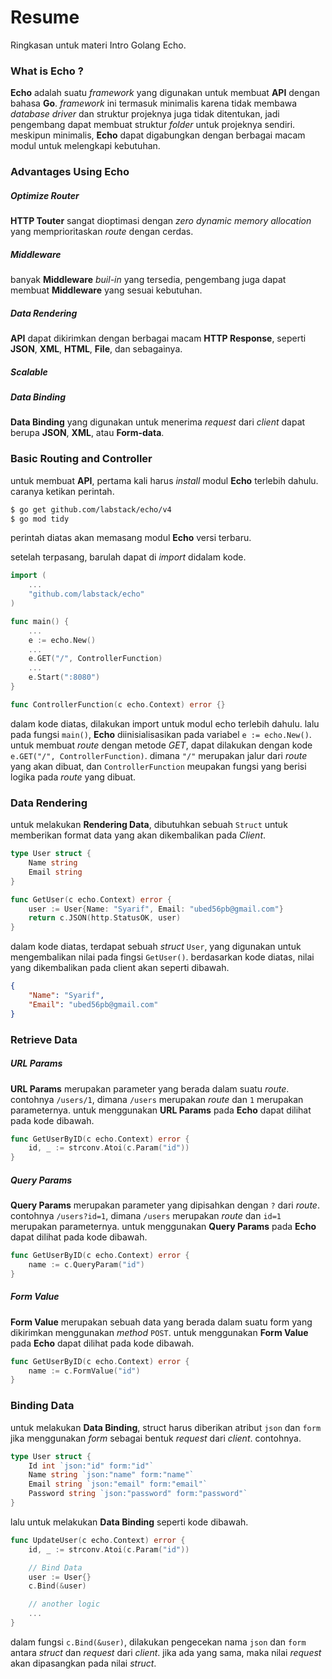 # Resume
Ringkasan untuk materi Intro Golang Echo.
	
### What is Echo ?
**Echo** adalah suatu *framework* yang digunakan untuk membuat **API** dengan bahasa **Go**. *framework* ini termasuk minimalis karena tidak membawa *database driver* dan struktur projeknya juga tidak ditentukan, jadi pengembang dapat membuat struktur *folder* untuk projeknya sendiri. meskipun minimalis, **Echo** dapat digabungkan dengan berbagai macam modul untuk melengkapi kebutuhan.

### Advantages Using Echo
##### Optimize Router
**HTTP Touter** sangat dioptimasi dengan *zero dynamic memory allocation* yang memprioritaskan *route* dengan cerdas.
##### Middleware
banyak **Middleware** *buil-in* yang tersedia, pengembang juga dapat membuat **Middleware** yang sesuai kebutuhan.
##### Data Rendering
**API** dapat dikirimkan dengan berbagai macam **HTTP Response**, seperti **JSON**, **XML**, **HTML**, **File**, dan sebagainya.
##### Scalable

##### Data Binding
**Data Binding** yang digunakan untuk menerima *request* dari *client* dapat berupa **JSON**, **XML**, atau **Form-data**.

### Basic Routing and Controller
untuk membuat **API**, pertama kali harus *install* modul **Echo** terlebih dahulu. caranya ketikan perintah.
```bash
$ go get github.com/labstack/echo/v4
$ go mod tidy
```
perintah diatas akan memasang modul **Echo** versi terbaru.

setelah terpasang, barulah dapat di *import* didalam kode.
```go
import (
	...
	"github.com/labstack/echo"
)

func main() {
	...
	e := echo.New()
	...
	e.GET("/", ControllerFunction)
	...
	e.Start(":8080")
}

func ControllerFunction(c echo.Context) error {}
```
dalam kode diatas, dilakukan import untuk modul echo terlebih dahulu. lalu pada fungsi `main()`, **Echo** diinisialisasikan pada variabel `e := echo.New()`. untuk membuat *route* dengan metode *GET*, dapat dilakukan dengan kode `e.GET("/", ControllerFunction)`. dimana `"/"` merupakan jalur dari *route* yang akan dibuat, dan `ControllerFunction` meupakan fungsi yang berisi logika pada *route* yang dibuat.

### Data Rendering
untuk melakukan **Rendering Data**, dibutuhkan sebuah `Struct` untuk memberikan format data yang akan dikembalikan pada *Client*. 
```go
type User struct {
	Name string
	Email string
}

func GetUser(c echo.Context) error {
	user := User{Name: "Syarif", Email: "ubed56pb@gmail.com"}
	return c.JSON(http.StatusOK, user)
}
```
dalam kode diatas, terdapat sebuah *struct* `User`, yang digunakan untuk mengembalikan nilai pada fingsi `GetUser()`. berdasarkan kode diatas, nilai yang dikembalikan pada client akan seperti dibawah.
```json
{
	"Name": "Syarif",
	"Email": "ubed56pb@gmail.com"
}
```

### Retrieve Data
##### URL Params
**URL Params** merupakan parameter yang berada dalam suatu *route*. contohnya `/users/1`, dimana `/users` merupakan *route* dan `1` merupakan parameternya. untuk menggunakan **URL Params** pada **Echo** dapat dilihat pada kode dibawah.
```go
func GetUserByID(c echo.Context) error { 
	id, _ := strconv.Atoi(c.Param("id"))
}
```

##### Query Params
**Query Params** merupakan parameter yang dipisahkan dengan `?` dari *route*. contohnya `/users?id=1`, dimana `/users` merupakan *route* dan `id=1` merupakan parameternya. untuk menggunakan **Query Params** pada **Echo** dapat dilihat pada kode dibawah.
```go
func GetUserByID(c echo.Context) error { 
	name := c.QueryParam("id")
}
```

##### Form Value
**Form Value** merupakan sebuah data yang berada dalam suatu form yang dikirimkan menggunakan *method* `POST`. untuk menggunakan **Form Value** pada **Echo** dapat dilihat pada kode dibawah.
```go
func GetUserByID(c echo.Context) error { 
	name := c.FormValue("id")
}
```

### Binding Data
untuk melakukan **Data Binding**, struct harus diberikan atribut `json` dan `form` jika menggunakan *form* sebagai bentuk *request* dari *client*. contohnya.
```go
type User struct {
	Id int `json:"id" form:"id"`
	Name string `json:"name" form:"name"`
	Email string `json:"email" form:"email"`
	Password string `json:"password" form:"password"`
}
```
lalu untuk melakukan **Data Binding** seperti kode dibawah.
```go
func UpdateUser(c echo.Context) error {
	id, _ := strconv.Atoi(c.Param("id"))

	// Bind Data
	user := User{}
	c.Bind(&user)

	// another logic
	...
}
```
dalam fungsi `c.Bind(&user)`, dilakukan pengecekan nama `json` dan `form` antara *struct* dan *request* dari *client*. jika ada yang sama, maka nilai *request* akan dipasangkan pada nilai *struct*.
